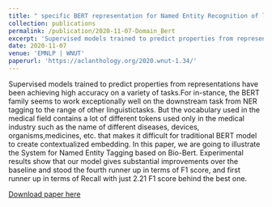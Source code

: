 ```yaml
---
title: " specific BERT representation for Named Entity Recognition of lab protocol"
collection: publications
permalink: /publication/2020-11-07-Domain_Bert
excerpt: 'Supervised models trained to predict properties from representations have been achieving high accuracy on a variety of tasks.For in-stance, the BERT family seems to work exceptionally well on the downstream task from NER tagging to the range of other linguistictasks. But the vocabulary used in the medical field contains a lot of different tokens used only in the medical industry such as the name of different diseases, devices, organisms,medicines, etc. that makes it difficult for traditional BERT model to create contextualized embedding. In this paper, we are going to illustrate the System for Named Entity Tagging based on Bio-Bert. Experimental results show that our model gives substantial improvements over the baseline and stood the fourth runner up in terms of F1 score, and first runner up in terms of Recall with just 2.21 F1 score behind the best one.'
date: 2020-11-07
venue: 'EMNLP | WNUT'
paperurl: 'https://aclanthology.org/2020.wnut-1.34/'
---
```

Supervised models trained to predict properties from representations have been achieving high accuracy on a variety of tasks.For in-stance, the BERT family seems to work exceptionally well on the downstream task from NER tagging to the range of other linguistictasks. But the vocabulary used in the medical field contains a lot of different tokens used only in the medical industry such as the name of different diseases, devices, organisms,medicines, etc. that makes it difficult for traditional BERT model to create contextualized embedding. In this paper, we are going to illustrate the System for Named Entity Tagging based on Bio-Bert. Experimental results show that our model gives substantial improvements over the baseline and stood the fourth runner up in terms of F1 score, and first runner up in terms of Recall with just 2.21 F1 score behind the best one.

[Download paper here](https://aclanthology.org/2020.wnut-1.34/)
